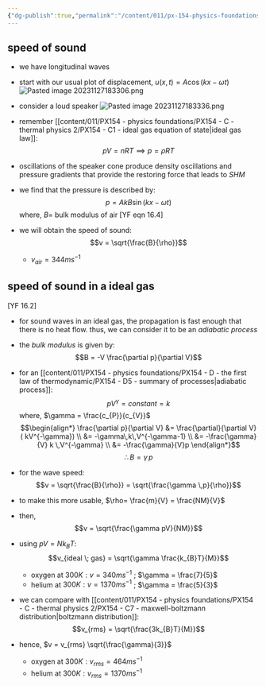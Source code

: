 ```yaml
---
{"dg-publish":true,"permalink":"/content/011/px-154-physics-foundations/px-154-g-mechanical-waves/px-154-g5-waves-in-bulk-gases-sound-waves/","noteIcon":"1","created":"2024-11-25T10:50:32.000+00:00","updated":"2024-11-26T19:52:28.580+00:00"}
---
```


## speed of sound
- we have longitudinal waves
- start with our usual plot of displacement, $u(x,t) = A\cos{(kx-\omega t)}$
![Pasted image 20231127183306.png](/img/user/pics/Pasted%20image%2020231127183306.png)

- consider a loud speaker
![Pasted image 20231127183336.png](/img/user/pics/Pasted%20image%2020231127183336.png)

- remember [[content/011/PX154 - physics foundations/PX154 - C - thermal physics 2/PX154 - C1 - ideal gas equation of state\|ideal gas law]]: 
$$pV = nRT \implies p = \rho RT$$
- oscillations of the speaker cone produce density oscillations and pressure gradients that provide the restoring force that leads to *SHM* 
- we find that the pressure is described by: 
$$p = AkB\sin(kx-\omega t)$$
		where, $B=$ bulk modulus of air [YF eqn 16.4]
- we will obtain the speed of sound: 
$$v = \sqrt{\frac{B}{\rho}}$$
	- $v_{air} = 344 ms^{-1}$
## speed of sound in a ideal gas
[YF 16.2]
- for sound waves in an ideal gas, the propagation is fast enough that there is no heat flow. thus, we can consider it to be an *adiabatic process*
- the *bulk modulus* is given by: 
$$B = -V  \frac{\partial p}{\partial V}$$
- for an [[content/011/PX154 - physics foundations/PX154 - D - the first law of thermodynamic/PX154 - D5 - summary of processes\|adiabatic process]]: 
$$pV^{\gamma} = constant = k$$
	where, $\gamma = \frac{c_{P}}{c_{V}}$
$$\begin{align*}
	\frac{\partial p}{\partial V} &= \frac{\partial}{\partial V}( kV^{-\gamma}) \\
	&= -\gamma\,k\,V^{-\gamma-1} \\
	&= -\frac{\gamma}{V} k \,V^{-\gamma} \\
	&= -\frac{\gamma}{V}p
\end{align*}$$
$$\therefore B = \gamma\,p$$
- for the wave speed: 
$$v = \sqrt{\frac{B}{\rho}} = \sqrt{\frac{\gamma \,p}{\rho}}$$
- to make this more usable, $\rho= \frac{m}{V} = \frac{NM}{V}$
- then, 
$$v = \sqrt{\frac{\gamma pV}{NM}}$$
- using $pV = Nk_{B}T$: 
$$v_{ideal \; gas} = \sqrt{\gamma \frac{k_{B}T}{M}}$$
	- oxygen at $300K: v = 340 ms^{-1}$ ; $\gamma = \frac{7}{5}$
	- helium at $300K: v = 1370 ms^{-1}$ ; $\gamma = \frac{5}{3}$

- we can compare with [[content/011/PX154 - physics foundations/PX154 - C - thermal physics 2/PX154 - C7 - maxwell-boltzmann distribution\|boltzmann distribution]]: 
$$v_{rms} = \sqrt{\frac{3k_{B}T}{M}}$$
- hence, $v = v_{rms} \sqrt{\frac{\gamma}{3}}$
	- oxygen at $300K: v_{rms} = 464 ms^{-1}$ 
	- helium at $300K: v_{rms} = 1370 ms^{-1}$ 